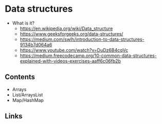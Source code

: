 # Data structures

- What is it?
  - https://en.wikipedia.org/wiki/Data_structure
  - https://www.geeksforgeeks.org/data-structures/
  - https://medium.com/swlh/introduction-to-data-structures-9134b7d064a6
  - https://www.youtube.com/watch?v=DuDz6B4cqVc
  - https://medium.freecodecamp.org/10-common-data-structures-explained-with-videos-exercises-aaff6c06fb2b

## Contents

- Arrays
- List/ArraysList
- Map/HashMap

## Links
